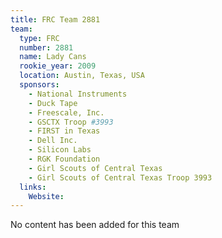 ```yaml
---
title: FRC Team 2881
team:
  type: FRC
  number: 2881
  name: Lady Cans
  rookie_year: 2009
  location: Austin, Texas, USA
  sponsors:
    - National Instruments
    - Duck Tape
    - Freescale, Inc.
    - GSCTX Troop #3993
    - FIRST in Texas
    - Dell Inc.
    - Silicon Labs
    - RGK Foundation
    - Girl Scouts of Central Texas
    - Girl Scouts of Central Texas Troop 3993
  links:
    Website: 
---
```

No content has been added for this team